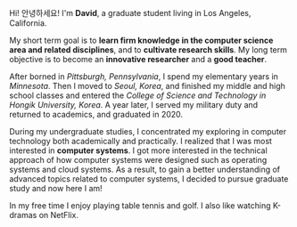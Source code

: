 ---
---

Hi! 안녕하세요! I'm **David**, a graduate student living in Los Angeles,
California.

My short term goal is to **learn firm knowledge in the computer science area and
related disciplines**, and to **cultivate research skills**. My long term
objective is to become an **innovative researcher** and a **good teacher**.

After borned in _*Pittsburgh, Pennsylvania*_, I spend my elementary years in
_*Minnesota*_. Then I moved to _*Seoul, Korea*_, and finished my middle and high
school classes and entered the _*College of Science and Technology in Hongik
University, Korea*_. A year later, I served my military duty and returned to
academics, and graduated in 2020.

During my undergraduate studies, I concentrated my exploring in computer
technology both academically and practically. I realized that I was most
interested in **computer systems**. I got more interested in the technical
approach of how computer systems were designed such as operating systems and
cloud systems. As a result, to gain a better understanding of advanced topics
related to computer systems, I decided to pursue graduate study and now here I
am!

In my free time I enjoy playing table tennis and golf. I also like watching
K-dramas on NetFlix.
